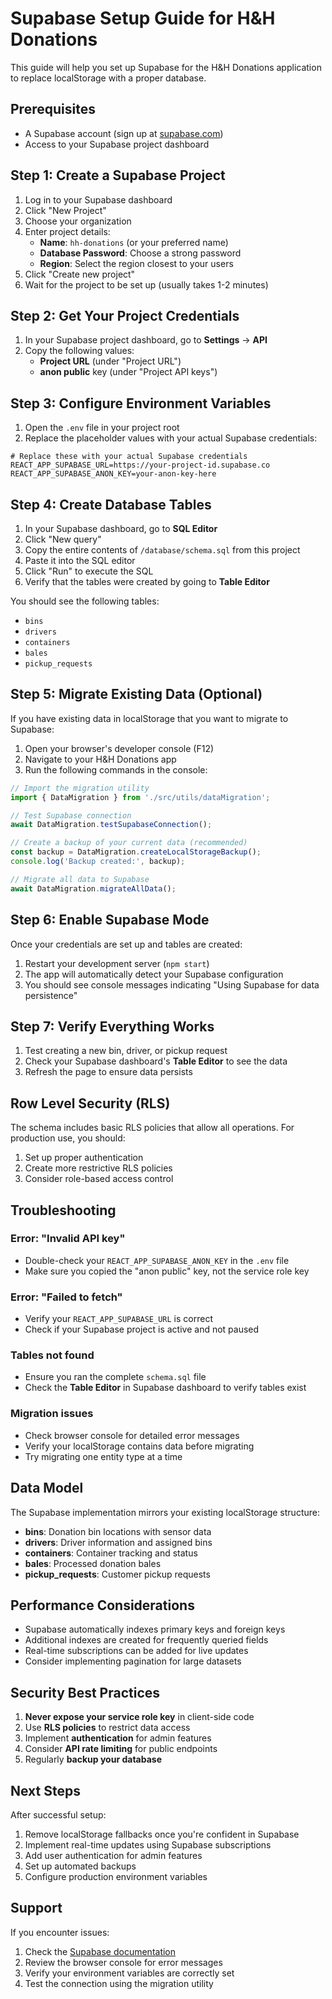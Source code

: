 # Supabase Setup Guide for H&H Donations

This guide will help you set up Supabase for the H&H Donations application to replace localStorage with a proper database.

## Prerequisites

- A Supabase account (sign up at [supabase.com](https://supabase.com))
- Access to your Supabase project dashboard

## Step 1: Create a Supabase Project

1. Log in to your Supabase dashboard
2. Click "New Project"
3. Choose your organization
4. Enter project details:
   - **Name**: `hh-donations` (or your preferred name)
   - **Database Password**: Choose a strong password
   - **Region**: Select the region closest to your users
5. Click "Create new project"
6. Wait for the project to be set up (usually takes 1-2 minutes)

## Step 2: Get Your Project Credentials

1. In your Supabase project dashboard, go to **Settings** → **API**
2. Copy the following values:
   - **Project URL** (under "Project URL")
   - **anon public** key (under "Project API keys")

## Step 3: Configure Environment Variables

1. Open the `.env` file in your project root
2. Replace the placeholder values with your actual Supabase credentials:

```env
# Replace these with your actual Supabase credentials
REACT_APP_SUPABASE_URL=https://your-project-id.supabase.co
REACT_APP_SUPABASE_ANON_KEY=your-anon-key-here
```

## Step 4: Create Database Tables

1. In your Supabase dashboard, go to **SQL Editor**
2. Click "New query"
3. Copy the entire contents of `/database/schema.sql` from this project
4. Paste it into the SQL editor
5. Click "Run" to execute the SQL
6. Verify that the tables were created by going to **Table Editor**

You should see the following tables:
- `bins`
- `drivers`
- `containers`
- `bales`
- `pickup_requests`

## Step 5: Migrate Existing Data (Optional)

If you have existing data in localStorage that you want to migrate to Supabase:

1. Open your browser's developer console (F12)
2. Navigate to your H&H Donations app
3. Run the following commands in the console:

```javascript
// Import the migration utility
import { DataMigration } from './src/utils/dataMigration';

// Test Supabase connection
await DataMigration.testSupabaseConnection();

// Create a backup of your current data (recommended)
const backup = DataMigration.createLocalStorageBackup();
console.log('Backup created:', backup);

// Migrate all data to Supabase
await DataMigration.migrateAllData();
```

## Step 6: Enable Supabase Mode

Once your credentials are set up and tables are created:

1. Restart your development server (`npm start`)
2. The app will automatically detect your Supabase configuration
3. You should see console messages indicating "Using Supabase for data persistence"

## Step 7: Verify Everything Works

1. Test creating a new bin, driver, or pickup request
2. Check your Supabase dashboard's **Table Editor** to see the data
3. Refresh the page to ensure data persists

## Row Level Security (RLS)

The schema includes basic RLS policies that allow all operations. For production use, you should:

1. Set up proper authentication
2. Create more restrictive RLS policies
3. Consider role-based access control

## Troubleshooting

### Error: "Invalid API key"
- Double-check your `REACT_APP_SUPABASE_ANON_KEY` in the `.env` file
- Make sure you copied the "anon public" key, not the service role key

### Error: "Failed to fetch"
- Verify your `REACT_APP_SUPABASE_URL` is correct
- Check if your Supabase project is active and not paused

### Tables not found
- Ensure you ran the complete `schema.sql` file
- Check the **Table Editor** in Supabase dashboard to verify tables exist

### Migration issues
- Check browser console for detailed error messages
- Verify your localStorage contains data before migrating
- Try migrating one entity type at a time

## Data Model

The Supabase implementation mirrors your existing localStorage structure:

- **bins**: Donation bin locations with sensor data
- **drivers**: Driver information and assigned bins
- **containers**: Container tracking and status
- **bales**: Processed donation bales
- **pickup_requests**: Customer pickup requests

## Performance Considerations

- Supabase automatically indexes primary keys and foreign keys
- Additional indexes are created for frequently queried fields
- Real-time subscriptions can be added for live updates
- Consider implementing pagination for large datasets

## Security Best Practices

1. **Never expose your service role key** in client-side code
2. Use **RLS policies** to restrict data access
3. Implement **authentication** for admin features
4. Consider **API rate limiting** for public endpoints
5. Regularly **backup your database**

## Next Steps

After successful setup:

1. Remove localStorage fallbacks once you're confident in Supabase
2. Implement real-time updates using Supabase subscriptions
3. Add user authentication for admin features
4. Set up automated backups
5. Configure production environment variables

## Support

If you encounter issues:
1. Check the [Supabase documentation](https://supabase.com/docs)
2. Review the browser console for error messages
3. Verify your environment variables are correctly set
4. Test the connection using the migration utility